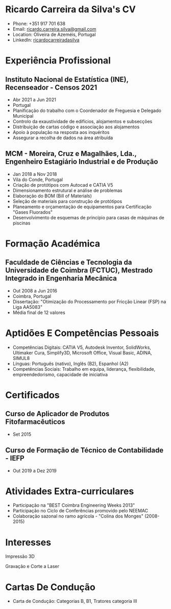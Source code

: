 # Ricardo Carreira da Silva's CV

- Phone: +351 917 701 638
- Email: [ricardo.carreira.silva@gmail.com](mailto:ricardo.carreira.silva@gmail.com)
- Location: Oliveira de Azeméis, Portugal
- LinkedIn: [ricardocarreiradasilva](https://linkedin.com/in/ricardocarreiradasilva)


# Experiência Profissional

## Instituto Nacional de Estatística (INE), Recenseador - Censos 2021

- Abr 2021 a Jun 2021
- Portugal
- Planificação do trabalho com o Coordenador de Freguesia e Delegado Municipal
- Controlo da exaustividade de edifícios, alojamentos e subsecções
- Distribuição de cartas código e associação aos alojamentos
- Apoio à população na resposta aos inquéritos
- Assegurar a recolha de dados na área atribuída

## MCM - Moreira, Cruz e Magalhães, Lda., Engenheiro Estagiário Industrial e de Produção

- Jan 2018 a Nov 2018
- Vila do Conde, Portugal
- Criação de protótipos com Autocad e CATIA V5
- Dimensionamento estrutural e análise de problemas
- Elaboração do BOM (Bill of Materials)
- Seleção de materiais para construção de protótipos
- Planeamento e orçamentação de equipamentos para Certificação "Gases Fluorados"
- Desenvolvimento de esquemas de princípio para casas de máquinas de piscinas

# Formação Académica

## Faculdade de Ciências e Tecnologia da Universidade de Coimbra (FCTUC), Mestrado Integrado in Engenharia Mecânica

- Out 2008 a Jun 2016
- Coimbra, Portugal
- Dissertação: "Otimização do Processamento por Fricção Linear (FSP) na Liga AA5083"
- Média final de 12 valores

# Aptidões E Competências Pessoais

- Competências Digitais: CATIA V5, Autodesk Inventor, SolidWorks, Ultimaker Cura, Simplify3D, Microsoft Office, Visual Basic, ADINA, SIMUL8
- Línguas: Português (nativo), Inglês (B2), Espanhol (A2)
- Competências Sociais: Trabalho em equipa, liderança, flexibilidade, empreendedorismo, capacidade de iniciativa
# Certificados

## Curso de Aplicador de Produtos Fitofarmacêuticos

- Set 2015

## Curso de Formação de Técnico de Contabilidade - IEFP

- Out 2019 a Dez 2019

# Atividades Extra-curriculares

- Participação na "BEST Coimbra Engineering Weeks 2013"
- Participação no Ciclo de Conferências promovido pelo NEEMAC
- Colaboração sazonal no ramo agrícola - "Colina dos Monges" (2008-2015)
# Interesses

Impressão 3D

Gravação e Corte a Laser

# Cartas De Condução

- Carta de Condução: Categorias B, B1, Tratores categoria III
